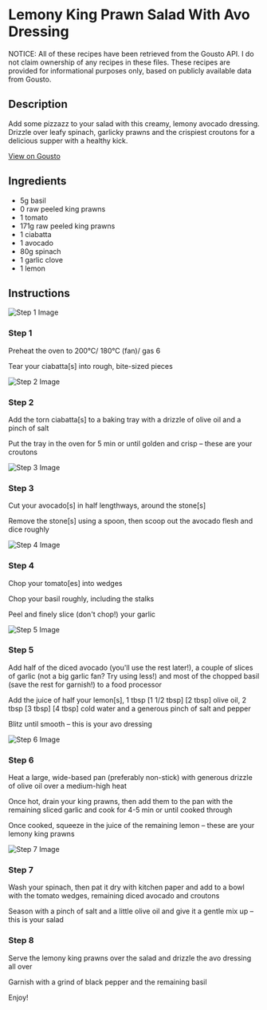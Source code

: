 # Lemony King Prawn Salad With Avo Dressing

NOTICE: All of these recipes have been retrieved from the Gousto API. I do not claim ownership of any recipes in these files. These recipes are provided for informational purposes only, based on publicly available data from Gousto.

## Description

Add some pizzazz to your salad with this creamy, lemony avocado dressing. Drizzle over leafy spinach, garlicky prawns and the crispiest croutons for a delicious supper with a healthy kick.

[View on Gousto](https://www.gousto.co.uk/recipes/cookbook/lemony-king-prawn-salad-with-avo-dressing)

## Ingredients

- 5g basil
- 0 raw peeled king prawns
- 1 tomato
- 171g raw peeled king prawns
- 1 ciabatta
- 1 avocado
- 80g spinach
- 1 garlic clove
- 1 lemon

## Instructions

![Step 1 Image](https://production-media.gousto.co.uk/cms/recipe-step-image/Step-1-1631017876324-x200.jpg)

### Step 1

Preheat the oven to 200°C/ 180°C (fan)/ gas 6

Tear your ciabatta[s] into rough, bite-sized pieces

![Step 2 Image](https://production-media.gousto.co.uk/cms/recipe-step-image/Step-2-1631017883989-x200.jpg)

### Step 2

Add the torn ciabatta[s] to a baking tray with a drizzle of olive oil and a pinch of salt

Put the tray in the oven for 5 min or until golden and crisp – these are your croutons

![Step 3 Image](https://production-media.gousto.co.uk/cms/recipe-step-image/Step-3-1631017938527-x200.jpg)

### Step 3

Cut your avocado[s] in half lengthways, around the stone[s]

Remove the stone[s] using a spoon, then scoop out the avocado flesh and dice roughly

![Step 4 Image](https://production-media.gousto.co.uk/cms/recipe-step-image/Step-4-1631017948500-x200.jpg)

### Step 4

Chop your tomato[es] into wedges

Chop your basil roughly, including the stalks

Peel and finely slice (don't chop!) your garlic

![Step 5 Image](https://production-media.gousto.co.uk/cms/recipe-step-image/Step-5-1631017984424-x200.jpg)

### Step 5

Add half of the diced avocado (you'll use the rest later!), a couple of slices of garlic (not a big garlic fan? Try using less!) and most of the chopped basil (save the rest for garnish!) to a food processor

Add the juice of half your lemon[s], 1 tbsp <span class="text-purple">[1 1/2 tbsp]</span> <span class="text-danger">[2 tbsp</span>] olive oil, 2 tbsp<span class="text-danger"> <span class="text-purple">[3 tbsp] </span>[4 tbsp] </span>cold water and a generous pinch of salt and pepper

Blitz until smooth – this is your avo dressing

![Step 6 Image](https://production-media.gousto.co.uk/cms/recipe-step-image/Step-6-1631018015919-x200.jpg)

### Step 6

Heat a large, wide-based pan (preferably non-stick) with generous drizzle of olive oil over a medium-high heat

Once hot, drain your king prawns, then add them to the pan with the remaining sliced garlic and cook for 4-5 min or until cooked through

Once cooked, squeeze in the juice of the remaining lemon – these are your lemony king prawns

![Step 7 Image](https://production-media.gousto.co.uk/cms/recipe-step-image/Step-7-1631018039058-x200.jpg)

### Step 7

Wash your spinach, then pat it dry with kitchen paper and add to a bowl with the tomato wedges, remaining diced avocado and croutons

Season with a pinch of salt and a little olive oil and give it a gentle mix up – this is your salad

### Step 8

Serve the lemony king prawns over the salad and drizzle the avo dressing all over

Garnish with a grind of black pepper and the remaining basil

Enjoy!

